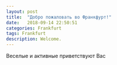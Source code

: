 ```yaml
---
layout: post
title:  "Добро пожаловать во Франкфурт!"
date:   2018-09-14 22:50:51 
categories: Frankfurt
tags: Frankfurt
description: Welcome.
---
```

Веселые и активные приветствуют Вас
